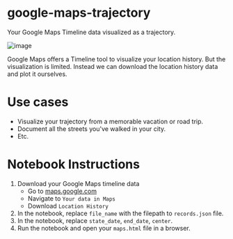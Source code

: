 # google-maps-trajectory
Your Google Maps Timeline data visualized as a trajectory.

![image](https://github.com/jsseely/google-maps-trajectory/assets/7425776/0891fab1-1c6d-4cbd-adb3-8f56201e4023)

Google Maps offers a Timeline tool to visualize your location history. But the visualization is limited. Instead we can download the location history data and plot it ourselves.

# Use cases
- Visualize your trajectory from a memorable vacation or road trip.
- Document all the streets you've walked in your city.
- Etc.

# Notebook Instructions
1. Download your Google Maps timeline data
    - Go to [maps.google.com](https://maps.google.com/)
    - Navigate to `Your data in Maps`
    - Download `Location History`
2. In the notebook, replace `file_name` with the filepath to `records.json` file.
3. In the notebook, replace `state_date`, `end_date`, `center`.
4. Run the notebook and open your `maps.html` file in a browser.
